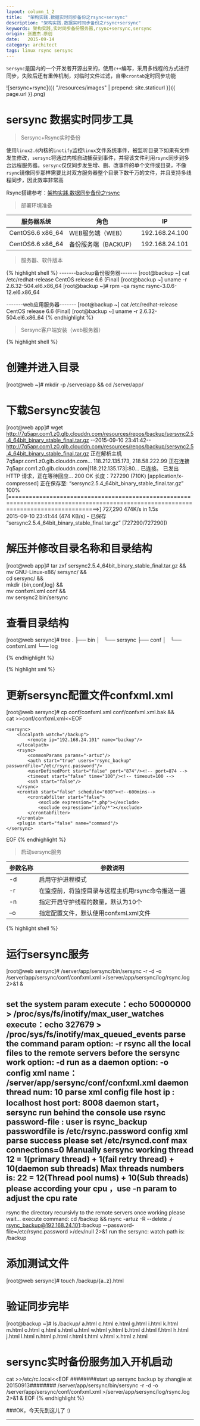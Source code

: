 ```yaml
---
layout: column_1_2
title:  "架构实践.数据实时同步备份之rsync+sersync"
description: "架构实践.数据实时同步备份之rsync+sersync"
keywords: 架构实践,实时同步备份服务器,rsync+sersync,sersync
origin: 张嘉杰.原创
date:   2015-09-14
category: architect
tags: linux rsync sersync
---
```

`Sersync`是国内的一个开发者开源出来的，使用`c++`编写，采用多线程的方式进行同步，失败后还有重传机制，对临时文件过滤，自带`crontab`定时同步功能
<!--more-->

![sersync+rsync]({{ "/resources/images" | prepend: site.staticurl }}{{ page.url }}.png)

# sersync 数据实时同步工具

> Sersync+Rsync实时备份

使用`linux2.6`内核的`inotify`监控`linux`文件系统事件，被监听目录下如果有文件发生修改，`sersync`将通过内核自动捕获到事件，并将该文件利用`rsync`同步到多台远程服务器。`sersync`仅仅同步发生增、删、改事件的单个文件或目录，不像`rsync`镜像同步那样需要比对双方服务器整个目录下数千万的文件，并且支持多线程同步，因此效率非常高


Rsync搭建参考：[架构实践.数据同步备份之rsync](http://www.jcore.cn/2015/09/10/architect-rsync/)

> 部署环境准备

服务器系统|角色|IP
----|----|----
CentOS6.6 x86_64|WEB服务端（WEB）|192.168.24.100
CentOS6.6 x86_64|备份服务端（BACKUP）|192.168.24.101

> 服务器、软件版本

{% highlight shell %}
-------backup备份服务器-------
[root@backup ~] cat /etc/redhat-release
CentOS release 6.6 (Final)
[root@backup ~] uname -r
2.6.32-504.el6.x86_64
[root@backup ~]# rpm -qa rsync
rsync-3.0.6-12.el6.x86_64

-------web应用服务器-------
[root@backup ~] cat /etc/redhat-release
CentOS release 6.6 (Final)
[root@backup ~] uname -r
2.6.32-504.el6.x86_64
{% endhighlight %}

> Sersync客户端安装（web服务器）

{% highlight shell %}
# 创建并进入目录
[root@web ~]# mkdir -p /server/app && cd /server/app/

# 下载Sersync安装包
[root@web app]# wget http://7q5apr.com1.z0.glb.clouddn.com/resources/repos/backup/sersync2.5.4_64bit_binary_stable_final.tar.gz
--2015-09-10 23:41:42--  http://7q5apr.com1.z0.glb.clouddn.com/resources/repos/backup/sersync2.5.4_64bit_binary_stable_final.tar.gz
正在解析主机 7q5apr.com1.z0.glb.clouddn.com... 118.212.135.173, 218.58.222.99
正在连接 7q5apr.com1.z0.glb.clouddn.com|118.212.135.173|:80... 已连接。
已发出 HTTP 请求，正在等待回应... 200 OK
长度：727290 (710K) [application/x-compressed]
正在保存至: “sersync2.5.4_64bit_binary_stable_final.tar.gz”
100%[======================================================================================================================================>] 727,290      474K/s   in 1.5s    
2015-09-10 23:41:44 (474 KB/s) - 已保存 “sersync2.5.4_64bit_binary_stable_final.tar.gz” [727290/727290])

# 解压并修改目录名称和目录结构
[root@web app]# tar zxf sersync2.5.4_64bit_binary_stable_final.tar.gz && \
mv GNU-Linux-x86/ sersync/ && \
cd sersync/ && \
mkdir {bin,conf,log} && \
mv confxml.xml conf && \
mv sersync2 bin/sersync

# 查看目录结构
[root@web sersync]# tree
.
├── bin
│   └── sersync
├── conf
│   └── confxml.xml
└── log

{% endhighlight %}

{% highlight xml %}
# 更新sersync配置文件confxml.xml
[root@web sersync]# cp conf/confxml.xml conf/confxml.xml.bak && \
cat >>conf/confxml.xml<<EOF
<?xml version="1.0" encoding="ISO-8859-1"?>
<head version="2.5">
    <host hostip="localhost" port="8008"></host>
    <debug start="false"/>
    <fileSystem xfs="false"/>
    <filter start="false">
        <exclude expression="(.*)\.svn"></exclude>
        <exclude expression="(.*)\.gz"></exclude>
        <exclude expression="^info/*"></exclude>
        <exclude expression="^static/*"></exclude>
    </filter>
    <inotify>
        <delete start="true"/>
        <createFolder start="true"/>
        <createFile start="false"/>
        <closeWrite start="true"/>
        <moveFrom start="true"/>
        <moveTo start="true"/>
        <attrib start="false"/>
        <modify start="false"/>
    </inotify>

    <sersync>
        <localpath watch="/backup">
            <remote ip="192.168.24.101" name="backup"/>
        </localpath>
        <rsync>
            <commonParams params="-artuz"/>
            <auth start="true" users="rsync_backup" passwordfile="/etc/rsync.password"/>
            <userDefinedPort start="false" port="874"/><!-- port=874 -->
            <timeout start="false" time="100"/><!-- timeout=100 -->
            <ssh start="false"/>
        </rsync>
        <crontab start="false" schedule="600"><!--600mins-->
            <crontabfilter start="false">
                <exclude expression="*.php"></exclude>
                <exclude expression="info/*"></exclude>
            </crontabfilter>
        </crontab>
        <plugin start="false" name="command"/>
    </sersync>
</head>
EOF
{% endhighlight %}

> 启动sersync服务

参数名称|参数说明
----|----
-d|启用守护进程模式
-r|在监控前，将监控目录与远程主机用rsync命令推送一遍
-n|指定开启守护线程的数量，默认为10个
–o|指定配置文件，默认使用confxml.xml文件

{% highlight shell %}
# 运行sersync服务
[root@web sersync]# /server/app/sersync/bin/sersync -r -d -o /server/app/sersync/conf/confxml.xml >/server/app/sersync/log/rsync.log 2>&1 &

set the system param
execute：echo 50000000 > /proc/sys/fs/inotify/max_user_watches
execute：echo 327679 > /proc/sys/fs/inotify/max_queued_events
parse the command param
option: -r      rsync all the local files to the remote servers before the sersync work
option: -d      run as a daemon
option: -o      config xml name：  /server/app/sersync/conf/confxml.xml
daemon thread num: 10
parse xml config file
host ip : localhost     host port: 8008
daemon start，sersync run behind the console 
use rsync password-file :
user is rsync_backup
passwordfile is         /etc/rsync.password
config xml parse success
please set /etc/rsyncd.conf max connections=0 Manually
sersync working thread 12  = 1(primary thread) + 1(fail retry thread) + 10(daemon sub threads) 
Max threads numbers is: 22 = 12(Thread pool nums) + 10(Sub threads)
please according your cpu ，use -n param to adjust the cpu rate
------------------------------------------
rsync the directory recursivly to the remote servers once
working please wait...
execute command: cd /backup && rsync -artuz -R --delete ./ rsync_backup@192.168.24.101::backup --password-file=/etc/rsync.password >/dev/null 2>&1 
run the sersync: 
watch path is: /backup

# 添加测试文件
[root@web sersync]# touch /backup/{a..z}.html

# 验证同步完毕
[root@backup ~]# ls /backup/
a.html  c.html  e.html  g.html  i.html  k.html  m.html  o.html  q.html  s.html  u.html  w.html  y.html
b.html  d.html  f.html  h.html  j.html  l.html  n.html  p.html  r.html  t.html  v.html  x.html  z.html

# sersync实时备份服务加入开机启动
cat >>/etc/rc.local<<EOF
########start up sersync backup by zhangjie at 20150913########
/server/app/sersync/bin/sersync -r -d -o /server/app/sersync/conf/confxml.xml >/server/app/sersync/log/rsync.log 2>&1 &
EOF
{% endhighlight %}

###OK，今天先到这儿了 :) 

-----------------------
